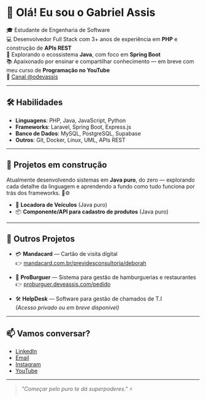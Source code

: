 # 👋 Olá! Eu sou o Gabriel Assis

🎓 Estudante de Engenharia de Software  
💻 Desenvolvedor Full Stack com 3+ anos de experiência em **PHP** e construção de **APIs REST**  
🚀 Explorando o ecossistema **Java**, com foco em **Spring Boot**  
📚 Apaixonado por ensinar e compartilhar conhecimento — em breve com meu curso de **Programação no YouTube**  
🎥 [Canal @odevassis](https://www.youtube.com/@odevassis)

---

## 🛠️ Habilidades

- **Linguagens**: PHP, Java, JavaScript, Python  
- **Frameworks**: Laravel, Spring Boot, Express.js  
- **Banco de Dados**: MySQL, PostgreSQL, Supabase  
- **Outros**: Git, Docker, Linux, UML, APIs REST

---

## 🚧 Projetos em construção

Atualmente desenvolvendo sistemas em **Java puro**, do zero — explorando cada detalhe da linguagem e aprendendo a fundo como tudo funciona por trás dos frameworks. 🧠⚙️

- 🔧 **Locadora de Veículos** (Java puro)
- 📦 **Componente/API para cadastro de produtos** (Java puro)

---

## 🚀 Outros Projetos

- 💳 **Mandacard** — Cartão de visita digital  
  👉 [mandacard.com.br/previdesconsultoria/deborah](https://mandacard.com.br/previdesconsultoria/deborah)

- 🍔 **ProBurguer** — Sistema para gestão de hamburguerias e restaurantes  
  👉 [proburguer.deveassis.com/pedido](https://proburguer.deveassis.com/pedido)

- 🛠️ **HelpDesk** — Software para gestão de chamados de T.I  
  *(Acesso privado ou em breve disponível)*

---

## 📫 Vamos conversar?

- [LinkedIn](https://www.linkedin.com/in/gabriel-assis-2b0a481b7/)
- [Email](mailto:deveassis@gmail.com)
- [Instagram](https://www.instagram.com/odeveassis/)
- [YouTube](https://www.youtube.com/@odevassis)

---

> _"Começar pelo puro te dá superpoderes."_ ⚡
